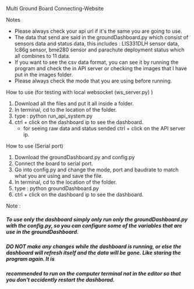 Multi Ground Board Connecting-Website

Notes
   - Please always check your api url if it's the same you are going to use.
   - The data that send are said in the groundDashboard.py which consist of sensors data and status data, this includes : LIS331DLH sensor data, lc86g sensor, bme280 sensor and parachute deployment status which all combines to 11 data. 
   - If you want to see the csv data format, you can see it by running the program and check the in API server or checking the images that I have put in the images folder.
   - Please always check the mode that you are using before running.

How to use (for testing with local websocket (ws_server.py) )

1. Download all the files and put it all inside a folder.
2. In terminal, cd to the location of the folder.
3. type : python run_api_system.py
4. ctrl + click on the dashboard ip to see the dashboard.
   - for seeing raw data and status sended ctrl + click on the API server ip.

How to use (Serial port)

1. Download the groundDashboard.py and config.py
2. Connect the board to serial port.
3. Go into config.py and change the mode, port and baudrate to match what you are using and save the file.
4. In terminal, cd to the location of the folder.
5. type : python groundDashboard.py
6. ctrl + click on the dashboard ip to see the dashboard.

Note :
##### To use only the dashboard simply only run only the groundDashboard.py with the config.py, so you can configure some of the variables that are use in the groundDashboard. #####
##### DO NOT make any changes while the dashboard is running, or else the dashboard will refresh itself and the data will be gone. Like staring the program again. It is        #####
##### recommended to run on the computer terminal not in the editor so that you don't accidently restart the dashborad.                                                         #####
